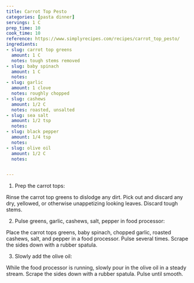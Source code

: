 ```yaml
---
title: Carrot Top Pesto
categories: [pasta dinner]
servings: 1 C
prep_time: 10
cook_time: 10
reference: https://www.simplyrecipes.com/recipes/carrot_top_pesto/
ingredients:
- slug: carrot top greens
  amount: 1 C
  notes: tough stems removed
- slug: baby spinach
  amount: 1 C
  notes:
- slug: garlic
  amount: 1 clove
  notes: roughly chopped
- slug: cashews
  amount: 1/2 C
  notes: roasted, unsalted
- slug: sea salt
  amount: 1/2 tsp
  notes:
- slug: black pepper
  amount: 1/4 tsp
  notes:
- slug: olive oil
  amount: 1/2 C
  notes:


---
```


1. Prep the carrot tops:

 Rinse the carrot top greens to dislodge any dirt. Pick out and discard any dry, yellowed, or otherwise unappetizing looking leaves. Discard tough stems.


2. Pulse greens, garlic, cashews, salt, pepper in food processor:

 Place the carrot tops greens, baby spinach, chopped garlic, roasted cashews, salt, and pepper in a food processor. Pulse several times. Scrape the sides down with a rubber spatula.


3. Slowly add the olive oil:

 While the food processor is running, slowly pour in the olive oil in a steady stream. Scrape the sides down with a rubber spatula. Pulse until smooth.